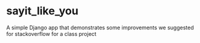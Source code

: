 sayit_like_you
==============

A simple Django app that demonstrates some improvements we suggested for stackoverflow for a class project
